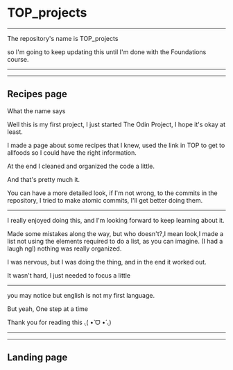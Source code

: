 # TOP_projects

 ------------------------------------------------------------------------------------------------

The repository's name is TOP_projects


so I'm going to keep updating this until I'm done with the Foundations course.


-------------------------------------------------------------------------------------------------






-------------------------------------------------------------------------------------------------------------
Recipes page
------------------------------------------------------------------------------------------------------------

What the name says 


Well this is my first project, I just started The Odin Project, I hope it's okay at least.



I made a page about some recipes that I knew, used the link in TOP to get to allfoods so I could have the right information.


At the end I cleaned and organized the code a little.


And that's pretty much it.


You can have a more detailed look, if I'm not wrong, to the commits in the repository,
I tried to make atomic commits, I'll get better doing them. 


-------------------------------------------------------------------------------------------------------------


I really enjoyed doing this, and I'm looking forward to keep learning about it.

Made some mistakes along the way, but who doesn't?,I mean look,I made a list not using the elements required to do a list, as you can imagine. (I had a laugh ngl)
nothing was really organized.

I was nervous, but I was doing the thing, and in the end it worked out.


It wasn't hard, I just needed to focus a little 



-------------------------------------------------------------------------------------------------------------


 you may notice but english is not my first language.



 But yeah, One step at a time


 Thank you for reading this ৻( •̀ ᗜ •́  ৻)




-------------------------------------------------------------------------------------------------------------





-------------------------------------------------------------------------------------------------------------
Landing page
-------------------------------------------------------------------------------------------------------------



